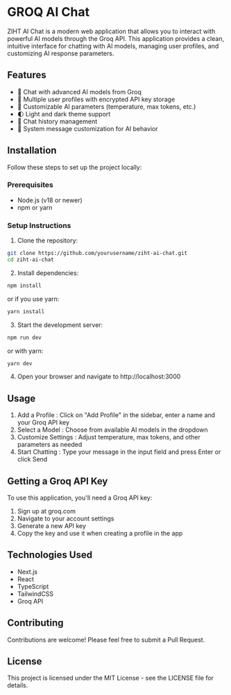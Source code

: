 # GROQ AI Chat
ZIHT AI Chat is a modern web application that allows you to interact with powerful AI models through the Groq API. This application provides a clean, intuitive interface for chatting with AI models, managing user profiles, and customizing AI response parameters.

## Features
- 💬 Chat with advanced AI models from Groq
- 👤 Multiple user profiles with encrypted API key storage
- 🔄 Customizable AI parameters (temperature, max tokens, etc.)
- 🌓 Light and dark theme support
- 📜 Chat history management
- 🔧 System message customization for AI behavior
## Installation
Follow these steps to set up the project locally:

### Prerequisites
- Node.js (v18 or newer)
- npm or yarn
### Setup Instructions
1. Clone the repository:
```bash
git clone https://github.com/yourusername/ziht-ai-chat.git
cd ziht-ai-chat
 ```

2. Install dependencies:
```bash
npm install
 ```

or if you use yarn:

```bash
yarn install
 ```

3. Start the development server:
 
```bash
npm run dev
 ```

or with yarn:

```bash
yarn dev
 ```

4. Open your browser and navigate to http://localhost:3000


## Usage
1. Add a Profile : Click on "Add Profile" in the sidebar, enter a name and your Groq API key
2. Select a Model : Choose from available AI models in the dropdown
3. Customize Settings : Adjust temperature, max tokens, and other parameters as needed
4. Start Chatting : Type your message in the input field and press Enter or click Send
## Getting a Groq API Key
To use this application, you'll need a Groq API key:

1. Sign up at groq.com
2. Navigate to your account settings
3. Generate a new API key
4. Copy the key and use it when creating a profile in the app
## Technologies Used
- Next.js
- React
- TypeScript
- TailwindCSS
- Groq API

## Contributing
Contributions are welcome! Please feel free to submit a Pull Request.

## License
This project is licensed under the MIT License - see the LICENSE file for details.

